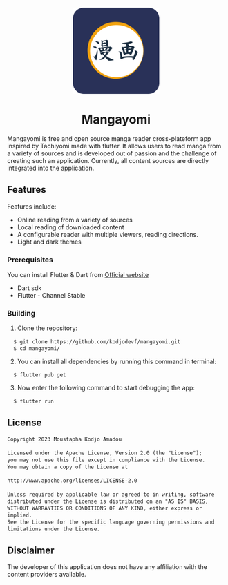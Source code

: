 <p align="center">
 <img width=200px height=200px src="assets/mangayomi_logo.png"/>
</p>

<h1 align="center"> Mangayomi </h1>

Mangayomi is free and open source manga reader cross-plateform app inspired by Tachiyomi made with flutter. It allows users to read manga from a variety of sources and is developed out of passion and the challenge of creating such an application. Currently, all content sources are directly integrated into the application.

## Features

Features include:
* Online reading from a variety of sources
* Local reading of downloaded content
* A configurable reader with multiple viewers, reading directions.
* Light and dark themes
### Prerequisites

You can install Flutter & Dart from [Official website](https://docs.flutter.dev/get-started/install)

  - Dart sdk
  - Flutter - Channel Stable

### Building

1.  Clone the repository:

```
  $ git clone https://github.com/kodjodevf/mangayomi.git
  $ cd mangayomi/
```
2.  You can install all dependencies by running this command in terminal:

```
  $ flutter pub get
```

3.  Now enter the following command to start debugging the app:

```
  $ flutter run
```
## License

    Copyright 2023 Moustapha Kodjo Amadou

    Licensed under the Apache License, Version 2.0 (the "License");
    you may not use this file except in compliance with the License.
    You may obtain a copy of the License at

    http://www.apache.org/licenses/LICENSE-2.0

    Unless required by applicable law or agreed to in writing, software
    distributed under the License is distributed on an "AS IS" BASIS,
    WITHOUT WARRANTIES OR CONDITIONS OF ANY KIND, either express or implied.
    See the License for the specific language governing permissions and
    limitations under the License.



## Disclaimer

The developer of this application does not have any affiliation with the content providers available.
